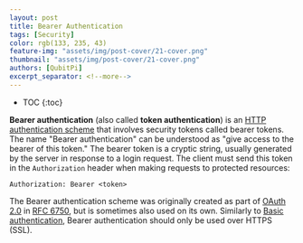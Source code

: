 ```yaml
---
layout: post
title: Bearer Authentication
tags: [Security]
color: rgb(133, 235, 43)
feature-img: "assets/img/post-cover/21-cover.png"
thumbnail: "assets/img/post-cover/21-cover.png"
authors: [QubitPi]
excerpt_separator: <!--more-->
---
```


<!--more-->

* TOC
{:toc}


**Bearer authentication** (also called **token authentication**) is an
[HTTP authentication scheme][HTTP authentication scheme] that involves security tokens called bearer tokens. The name 
"Bearer authentication" can be understood as "give access to the bearer of this token." The bearer token is a cryptic 
string, usually generated by the server in response to a login request. The client must send this token in the 
`Authorization` header when making requests to protected resources:

```
Authorization: Bearer <token>
```

The Bearer authentication scheme was originally created as part of [OAuth 2.0][OAuth 2.0] in [RFC 6750][RFC 6750], but
is sometimes also used on its own. Similarly to [Basic authentication][Basic authentication], Bearer authentication
should only be used over HTTPS (SSL).


[RFC 6750]: https://tools.ietf.org/html/rfc6750
[OAuth 2.0]: https://swagger.io/docs/specification/authentication/oauth2/
[HTTP authentication scheme]: https://developer.mozilla.org/en-US/docs/Web/HTTP/Authentication
[Basic authentication]: https://swagger.io/docs/specification/authentication/basic-authentication/
